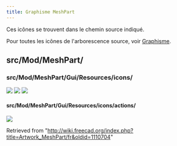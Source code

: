 ```yaml
---
title: Graphisme MeshPart
---
```

Ces icônes se trouvent dans le chemin source indiqué.

Pour toutes les icônes de l'arborescence source, voir [Graphisme](/Artwork/fr "Artwork/fr").

## src/Mod/MeshPart/

### src/Mod/MeshPart/Gui/Resources/icons/

![](/images/MeshPart_Create_Flat_Face.svg)
![](/images/MeshPart_Create_Flat_Mesh.svg)
![](/images/MeshPart_CurveOnMesh.svg)

#### src/Mod/MeshPart/Gui/Resources/icons/actions/

![](/images/MeshFace.svg)

Retrieved from "<http://wiki.freecad.org/index.php?title=Artwork_MeshPart/fr&oldid=1110704>"